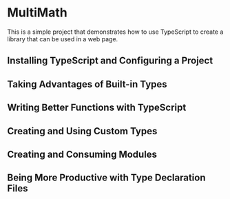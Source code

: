 # MultiMath

This is a simple project that demonstrates how to use TypeScript to create a library that can be used in a web page.

## Installing TypeScript and Configuring a Project

## Taking Advantages of Built-in Types

## Writing Better Functions with TypeScript

## Creating and Using Custom Types

## Creating and Consuming Modules

## Being More Productive with Type Declaration Files

